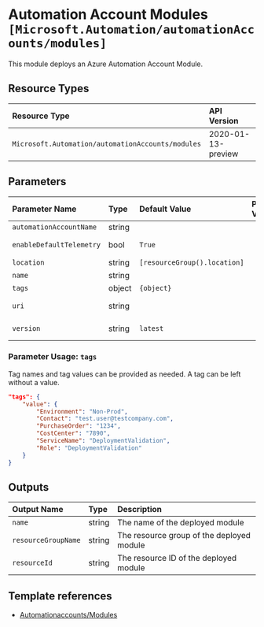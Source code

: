 # Automation Account Modules `[Microsoft.Automation/automationAccounts/modules]`

This module deploys an Azure Automation Account Module.

## Resource Types

| Resource Type | API Version |
| :-- | :-- |
| `Microsoft.Automation/automationAccounts/modules` | 2020-01-13-preview |

## Parameters

| Parameter Name | Type | Default Value | Possible Values | Description |
| :-- | :-- | :-- | :-- | :-- |
| `automationAccountName` | string |  |  | Required. Name of the parent Automation Account. |
| `enableDefaultTelemetry` | bool | `True` |  | Optional. Enable telemetry via the Customer Usage Attribution ID (GUID). |
| `location` | string | `[resourceGroup().location]` |  | Optional. Location for all resources. |
| `name` | string |  |  | Required. Name of the Automation Account module. |
| `tags` | object | `{object}` |  | Optional. Tags of the Automation Account resource. |
| `uri` | string |  |  | Required. Module package uri, e.g. https://www.powershellgallery.com/api/v2/package. |
| `version` | string | `latest` |  | Optional. Module version or specify latest to get the latest version. |

### Parameter Usage: `tags`

Tag names and tag values can be provided as needed. A tag can be left without a value.

```json
"tags": {
    "value": {
        "Environment": "Non-Prod",
        "Contact": "test.user@testcompany.com",
        "PurchaseOrder": "1234",
        "CostCenter": "7890",
        "ServiceName": "DeploymentValidation",
        "Role": "DeploymentValidation"
    }
}
```

## Outputs

| Output Name | Type | Description |
| :-- | :-- | :-- |
| `name` | string | The name of the deployed module |
| `resourceGroupName` | string | The resource group of the deployed module |
| `resourceId` | string | The resource ID of the deployed module |

## Template references

- [Automationaccounts/Modules](https://docs.microsoft.com/en-us/azure/templates/Microsoft.Automation/2020-01-13-preview/automationAccounts/modules)
